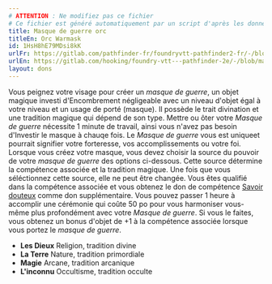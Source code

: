 ```yaml
---
# ATTENTION : Ne modifiez pas ce fichier
# Ce fichier est généré automatiquement par un script d'après les données du module Foundry VTT officiel et de sa traduction
title: Masque de guerre orc
titleEn: Orc Warmask
id: 1HsH8hE79MDsi8kK
urlFr: https://gitlab.com/pathfinder-fr/foundryvtt-pathfinder2-fr/-/blob/master/data/feats/1HsH8hE79MDsi8kK.htm
urlEn: https://gitlab.com/hooking/foundry-vtt---pathfinder-2e/-/blob/master/packs/data/feats.db/orc-warmask.json
layout: dons
---
```

Vous peignez votre visage pour créer un *masque de guerre*, un objet magique investi d'Encombrement négligeable avec un niveau d'objet égal à votre niveau et un usage de porté (masque). Il possède le trait divination et une tradition magique qui dépend de son type. Mettre ou ôter votre *Masque de guerre* nécessite 1 minute de travail, ainsi vous n'avez pas besoin d'Investir le masque à chauqe fois. Le *Masque de guerre* vous est uniqueet pourrait signifier votre forteresse, vos accomplissements ou votre foi. Lorsque vous créez votre masque, vous devez choisir la source du pouvoir de votre *masque de guerre* des options ci-dessous. Cette source détermine la compétence associée et la tradition magique. Une fois que vous séléctionnez cette source, elle ne peut être changée. Vous êtes qualifié dans la compétence associée et vous obtenez le don de compétence [Savoir douteux](savoir-douteux.md) comme don supplémentaire. Vous pouvez passer 1 heure à accomplir une cérémonie qui coûte 50 po pour vous harmoniser vous-même plus profondément avec votre *Masque de guerre*. Si vous le faites, vous obtenez un bonus d'objet de +1 à la compétence associée lorsque vous portez le *masque de guerre*.

- **Les Dieux** Religion, tradition divine 
- **La Terre** Nature, tradition primordiale
- **Magie** Arcane, tradition arcanique
- **L'inconnu** Occultisme, tradition occulte
